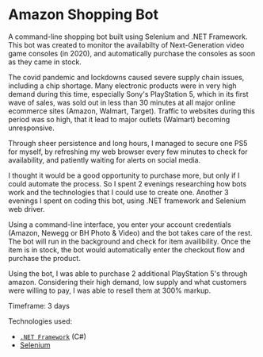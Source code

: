 # Amazon Shopping Bot

A command-line shopping bot built using Selenium and .NET Framework. This bot was created to monitor the availabilty of Next-Generation video game consoles (in 2020), and automatically purchase the consoles as soon as they came in stock.

The covid pandemic and lockdowns caused severe supply chain issues, including a chip shortage. Many electronic products were in very high demand during this time, especially Sony's PlayStation 5, which in its first wave of sales, was sold out in less than 30 minutes at all major online ecommerce sites (Amazon, Walmart, Target). Traffic to websites during this period was so high, that it lead to major outlets (Walmart) becoming unresponsive.

Through sheer persistence and long hours, I managed to secure one PS5 for myself, by refreshing my web browser every few minutes to check for availability, and patiently waiting for alerts on social media.

I thought it would be a good opportunity to purchase more, but only if I could automate the process. So I spent 2 evenings researching how bots work and the technologies that I could use to create one. Another 3 evenings I spent on coding this bot, using .NET framework and Selenium web driver.

Using a command-line interface, you enter your account credentials (Amazon, Newegg or BH Photo & Video) and the bot takes care of the rest. The bot will run in the background and check for item availibility. Once the item is in stock, the bot would automatically enter the checkout flow and purchase the product.

Using the bot, I was able to purchase 2 additional PlayStation 5's through amazon. Considering their high demand, low supply and what customers were willing to pay, I was able to resell them at 300% markup.

Timeframe: 3 days

Technologies used:

- [`.NET Framework`](https://dotnet.microsoft.com/en-us/) (C#)
- [Selenium](https://www.selenium.dev/)
